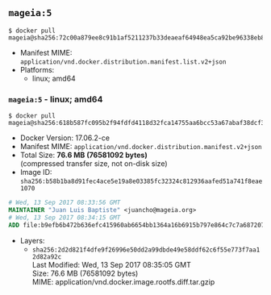 ## `mageia:5`

```console
$ docker pull mageia@sha256:72c00a879ee8c91b1af5211237b33deaeaf64948ea5ca92be96338eb8d5b1317
```

-	Manifest MIME: `application/vnd.docker.distribution.manifest.list.v2+json`
-	Platforms:
	-	linux; amd64

### `mageia:5` - linux; amd64

```console
$ docker pull mageia@sha256:618b587fc095b2f94fdfd4118d32fca14755aa6bcc53a67abaf38dcf32e75982
```

-	Docker Version: 17.06.2-ce
-	Manifest MIME: `application/vnd.docker.distribution.manifest.v2+json`
-	Total Size: **76.6 MB (76581092 bytes)**  
	(compressed transfer size, not on-disk size)
-	Image ID: `sha256:b58b1ba8d91fec4ace5e19a8e03385fc32324c812936aafed51a741f8eae1070`

```dockerfile
# Wed, 13 Sep 2017 08:33:56 GMT
MAINTAINER "Juan Luis Baptiste" <juancho@mageia.org>
# Wed, 13 Sep 2017 08:34:15 GMT
ADD file:b9efb6b472b636efc415960ab6654bb1364a16b6915b797e864c7c7a6872078f in / 
```

-	Layers:
	-	`sha256:2d2d821f4dfe9f26996e50dd2a99dbde49e58ddf62c6f55e773f7aa12d82a92c`  
		Last Modified: Wed, 13 Sep 2017 08:35:05 GMT  
		Size: 76.6 MB (76581092 bytes)  
		MIME: application/vnd.docker.image.rootfs.diff.tar.gzip
